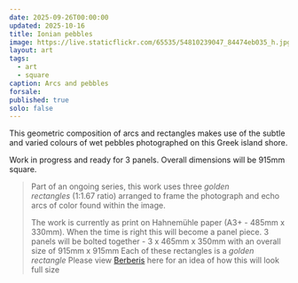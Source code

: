 ```yaml
---
date: 2025-09-26T00:00:00
updated: 2025-10-16
title: Ionian pebbles
image: https://live.staticflickr.com/65535/54810239047_84474eb035_h.jpg
layout: art
tags:
  - art
  - square
caption: Arcs and pebbles
forsale:
published: true
solo: false
---
```

This geometric composition of arcs and rectangles makes use of the subtle and varied colours of wet pebbles photographed on this Greek island shore.

Work in progress and ready for 3 panels. Overall dimensions will be 915mm square.

>  Part of an ongoing series, this work uses three _golden rectangles_ (1:1.67 ratio) arranged to frame the photograph and echo arcs of color found within the image.
> 
> The work is currently as print on Hahnemühle paper (A3+ - 485mm x 330mm). When the time is right this will become a panel piece.
> 3 panels will be bolted together - 3 x 465mm x 350mm with an overall size of 915mm x 915mm
> Each of these rectangles is a _golden rectangle_ 
> Please view [Berberis](https://www.chrisjennings.net/portfolio/berberis/) here for an idea of how this will look full size
